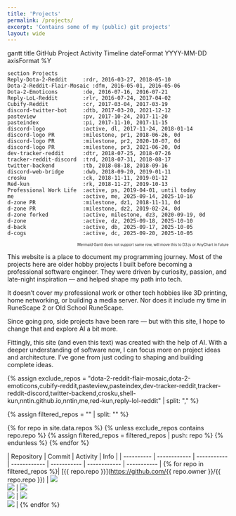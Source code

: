 ```yaml
---
title: 'Projects'
permalink: /projects/
excerpt: 'Contains some of my (public) git projects'
layout: wide
---
```


<div class="mermaid" id="project-gantt">
gantt
    title GitHub Project Activity Timeline
    dateFormat  YYYY-MM-DD
    axisFormat  %Y

    section Projects
    Reply-Dota-2-Reddit     :rdr, 2016-03-27, 2018-05-10
    Dota-2-Reddit-Flair-Mosaic :dfm, 2016-05-01, 2016-05-06
    Dota-2-Emoticons        :de, 2016-07-16, 2016-07-21
    Reply-LoL-Reddit        :rlr, 2016-07-24, 2017-04-02
    Cubify-Reddit           :cr, 2017-03-04, 2017-03-19
    discord-twitter-bot     :dtb, 2017-03-20, 2021-12-12
    pasteview               :pv, 2017-10-24, 2017-11-20
    pasteindex              :pi, 2017-11-10, 2017-11-15
    discord-logo            :active, dl, 2017-11-24, 2018-01-14
    discord-logo PR         :milestone, pr1, 2018-06-26, 0d
    discord-logo PR         :milestone, pr2, 2020-10-07, 0d  
    discord-logo PR         :milestone, pr3, 2021-06-20, 0d
    dev-tracker-reddit      :dtr, 2018-07-25, 2018-07-26
    tracker-reddit-discord  :trd, 2018-07-31, 2018-08-17
    twitter-backend         :tb, 2018-08-18, 2018-09-16
    discord-web-bridge      :dwb, 2018-09-20, 2019-01-11
    crosku                  :ck, 2018-11-11, 2019-01-12
    Red-kun                 :rk, 2018-11-27, 2019-10-13
    Professional Work Life  :active, ps, 2019-04-01, until today
    me                      :active, me, 2025-09-14, 2025-10-16
    d-zone PR               :milestone, dz1, 2018-11-11, 0d
    d-zone PR               :milestone, dz2, 2019-02-24, 0d
    d-zone forked           :active, milestone, dz3, 2020-09-19, 0d
    d-zone                  :active, dz, 2025-09-18, 2025-10-10
    d-back                  :active, db, 2025-09-17, 2025-10-05
    d-cogs                  :active, dc, 2025-09-20, 2025-10-05
</div>

<!-- Custom Tooltip CSS -->
<style>
.project-tooltip {
  position: absolute;
  background: rgba(0, 0, 0, 0.9);
  color: white;
  padding: 8px 12px;
  border-radius: 6px;
  font-size: 12px;
  font-family: 'Segoe UI', Tahoma, Geneva, Verdana, sans-serif;
  pointer-events: none;
  z-index: 1000;
  opacity: 0;
  transition: opacity 0.2s ease;
  max-width: 300px;
  box-shadow: 0 4px 12px rgba(0, 0, 0, 0.3);
  word-wrap: break-word;
  line-height: 1.4;
  --arrow-left: 50%; /* Default arrow position */
}

.project-tooltip.show {
  opacity: 1;
}

.project-tooltip::after {
  content: '';
  position: absolute;
  top: 100%;
  left: var(--arrow-left);
  margin-left: -5px;
  border-width: 5px;
  border-style: solid;
  border-color: rgba(0, 0, 0, 0.9) transparent transparent transparent;
}

/* When tooltip is shown below the element */
.project-tooltip.below::after {
  top: -10px;
  left: var(--arrow-left);
  border-color: transparent transparent rgba(0, 0, 0, 0.9) transparent;
}
</style>

<!-- Custom Tooltip JavaScript -->
<script>
// Project descriptions for tooltips
const projectDescriptions = {
  'rdr': 'Reddit bot that replied to Dota 2 game discussions with match statistics and player information. First open-source project which helped me develop a basic understanding how programming and hosting works',
  'dfm': 'Created a mosaic visualization of Reddit user flairs from the Dota 2 community',
  'de': 'Made animated flairs next to the username possible through CSS magic',
  'rlr': 'Similar to Reply-Dota-2-Reddit but adapted for League of Legends subreddit',
  'cr': 'After almost 4 months my Reddit bot gained 100k comment karma through shitposting cubed words',
  'dtb': 'Highest starred (350⭐+) project: Tweets were posted to Discord. Enabled Docker support, Heroku one-click deployment, wrote a docs page, added many configuration: filtering, location boxes, ...',
  'pv': 'Web application for reading pastebin snippets, learned web development a bit more',
  'pi': 'Created a REST API with documentation, authentication, database, etc. for maintaining pastebin codes',
  'dl': 'Inspired by Github Corners I created my own idea of it: Code generation, customizable colors, customizable template (normal, corner or speech bubble), animation, eyes',
  'pr1': 'PR: Contribution by srmcgann: added customizable background animation',
  'pr2': 'PR: (Hacktoberfest) Contribution by xanaDev and zurda: remove background and added linting',
  'pr3': 'PR: Contribution by srmcgann: re-added background animation, broke in 2020 due to browser breaking changes',
  'dtr': 'Reddit bot: comments by certain individuals are highlighted, e.g. game developer',
  'trd': 'Discord+Reddit bot: Reddit comments by certain individuals are posted to Discord',
  'tb': 'Quick one-click Heroku deployment of Twitter backend, mocks the authentication process away',
  'dwb': 'Communication bridge between discord bot <-> crossbar <-> custom webclient, started this project in my free time while I was a research assistent',
  'ck': 'Crossbar one-click deployment on Heroku',
  'rk': 'Part of a much bigger project: github.com/Cog-Creators/Red-DiscordBot. Red-DiscordBot is a modular Discord Bot which allows you to install custom cogs during runtime. I\'ve installed 3rd party cogs and developed my own to manage Discord communities',
  'ps': 'Transitioned from hobby programming to professional software development career. Many FOSS projects died as well as my contributions to other projects (not listed here). Recently I\'ve started open source project development again because I want to have more hands-on experience with AI.',
  'me': 'This personal website built with Jekyll and GitHub Pages',
  'dz1': 'Added Heroku one-click deployment support to d-zone project',
  'dz2': 'Implemented Docker containerization for easier deployment',
  'dz3': 'In the further future I forked the webclient part of d-zone. It is based on this version.',
  'dz': 'Major changes: commonjs -> esm, websocket URL fallback strategy, Discord OAuth2 support, CI versioned deployment, e2e testing with Playwright, Allure and Vercel deployment.',
  'db': 'Handles the backend logic of d-zone, meant to be installed as a python module (published as PyPI module), supports a wide variety of versions. Provides mock data when the callbacks are not registered',
  'dc': 'Implementation of the python module d-back and thus provides real data. d-cogs makes use of Red-DiscordBot modular design and is installed as a plugin.'
};

// Wait for Mermaid to render, then add tooltips
document.addEventListener('DOMContentLoaded', function() {
  // Try multiple times with increasing delays
  let attempts = 0;
  const maxAttempts = 10;
  
  function tryAddTooltips() {
    attempts++;
    
    const ganttContainer = document.getElementById('project-gantt');
    if (!ganttContainer) {
      if (attempts < maxAttempts) {
        setTimeout(tryAddTooltips, 500);
      }
      return;
    }
    
    const svgElement = ganttContainer.querySelector('svg');
    if (!svgElement) {
      if (attempts < maxAttempts) {
        setTimeout(tryAddTooltips, 500);
      }
      return;
    }
    
    const rects = ganttContainer.querySelectorAll('svg rect');
    
    if (rects.length > 0) {
      addTooltipsToGantt();
    } else if (attempts < maxAttempts) {
      setTimeout(tryAddTooltips, 500);
    }
  }
  
  setTimeout(tryAddTooltips, 1000);
});

function addTooltipsToGantt() {
  const ganttContainer = document.getElementById('project-gantt');
  if (!ganttContainer) return;

  // Create tooltip element
  const tooltip = document.createElement('div');
  tooltip.className = 'project-tooltip';
  document.body.appendChild(tooltip);

  // Find all rect elements in the Mermaid SVG
  const rects = ganttContainer.querySelectorAll('svg rect');
  
  rects.forEach(rect => {
    const rectId = rect.id;
    if (rectId && projectDescriptions[rectId]) {
      rect.addEventListener('mouseenter', function(e) {
        tooltip.innerHTML = projectDescriptions[rectId];
        tooltip.classList.add('show');
        updateTooltipPosition(e, tooltip);
      });

      rect.addEventListener('mouseleave', function() {
        tooltip.classList.remove('show', 'below');
      });
    }
  });
}

function updateTooltipPosition(e, tooltip) {
  // Get the target rectangle element
  const targetRect = e.target.getBoundingClientRect();
  
  // Get scroll positions
  const scrollTop = window.pageYOffset || document.documentElement.scrollTop;
  const scrollLeft = window.pageXOffset || document.documentElement.scrollLeft;
  
  // Calculate absolute positions (accounting for scroll)
  const absoluteTop = targetRect.top + scrollTop;
  const absoluteLeft = targetRect.left + scrollLeft;
  
  // Reset classes
  tooltip.classList.remove('below');
  
  // Force the tooltip to be visible temporarily to measure it
  tooltip.style.visibility = 'hidden';
  tooltip.style.opacity = '1';
  tooltip.style.display = 'block';
  
  // Get tooltip dimensions
  const tooltipWidth = tooltip.offsetWidth;
  const tooltipHeight = tooltip.offsetHeight;
  
  // Calculate the target element's center
  const targetCenterX = absoluteLeft + (targetRect.width / 2);
  const leftPosition = targetCenterX - (tooltipWidth / 2);
  
  // Position above the rectangle by default
  let topPosition = absoluteTop - tooltipHeight - 10;
  
  // Check if tooltip goes off screen horizontally and adjust
  let finalLeftPosition = leftPosition;
  if (leftPosition < scrollLeft + 10) {
    finalLeftPosition = scrollLeft + 10;
  } else if (leftPosition + tooltipWidth > scrollLeft + window.innerWidth - 10) {
    finalLeftPosition = scrollLeft + window.innerWidth - tooltipWidth - 10;
  }
  
  // Check if tooltip goes off screen vertically
  if (topPosition < scrollTop + 10) {
    topPosition = absoluteTop + targetRect.height + 10;
    tooltip.classList.add('below');
  }
  
  // Apply final position
  tooltip.style.left = finalLeftPosition + 'px';
  tooltip.style.top = topPosition + 'px';
  
  // Calculate arrow position based on actual tooltip position vs target center
  const tooltipActualLeft = finalLeftPosition;
  const arrowOffsetFromLeft = targetCenterX - tooltipActualLeft;
  const arrowPositionPercent = (arrowOffsetFromLeft / tooltipWidth) * 100;
  
  // Clamp arrow position between 10% and 90% to keep it within the tooltip
  const clampedArrowPosition = Math.max(10, Math.min(90, arrowPositionPercent));
  
  // Apply arrow position
  tooltip.style.setProperty('--arrow-left', clampedArrowPosition + '%');
  
  // Restore visibility
  tooltip.style.visibility = 'visible';
  tooltip.style.display = '';
}
</script>

<div style="text-align: right;">
  <span style="font-size: 0.6em;">Mermaid Gantt does not support same row, will move this to D3.js or AnyChart in future</span>
</div>


This website is a place to document my programming journey. Most of the projects here are older hobby projects I built before becoming a professional software engineer. They were driven by curiosity, passion, and late-night inspiration — and helped shape my path into tech.

It doesn’t cover my professional work or other tech hobbies like 3D printing, home networking, or building a media server. Nor does it include my time in RuneScape 2 or Old School RuneScape.

Since going pro, side projects have been rare — but with this site, I hope to change that and explore AI a bit more.

Fittingly, this site (and even this text) was created with the help of AI. With a deeper understanding of software now, I can focus more on project ideas and architecture. I’ve gone from just coding to shaping and building complete ideas.

{% assign exclude_repos = "dota-2-reddit-flair-mosaic,dota-2-emoticons,cubify-reddit,pasteview,pasteindex,dev-tracker-reddit,tracker-reddit-discord,twitter-backend,crosku,shell-kun,nntin.github.io,nntin,me,red-kun,reply-lol-reddit" | split: "," %}

{% assign filtered_repos = "" | split: "" %}

{% for repo in site.data.repos %}
  {% unless exclude_repos contains repo.repo %}
    {% assign filtered_repos = filtered_repos | push: repo %}
  {% endunless %}
{% endfor %}


| Repository | Commit | Activity | Info |
| ---------- | ------------ | ----------- | ------------ | ----------- | ------------ | ----------- |
{% for repo in filtered_repos %}| [{{ repo.repo }}](https://github.com/{{ repo.owner }}/{{ repo.repo }}) | <img src="https://raw.githubusercontent.com/nntin/me/output/badges/{{ repo.repo }}_first.svg"><br><img src="https://raw.githubusercontent.com/nntin/me/output/badges/{{ repo.repo }}_last.svg"> | <img src="https://raw.githubusercontent.com/nntin/me/output/badges/{{ repo.repo }}_commits.svg"><br><img src="https://raw.githubusercontent.com/nntin/me/output/badges/{{ repo.repo }}_days.svg"> | <img src="https://raw.githubusercontent.com/nntin/me/output/badges/{{ repo.repo }}_added.svg"><br><img src="https://raw.githubusercontent.com/nntin/me/output/badges/{{ repo.repo }}_removed.svg"> |
{% endfor %}
